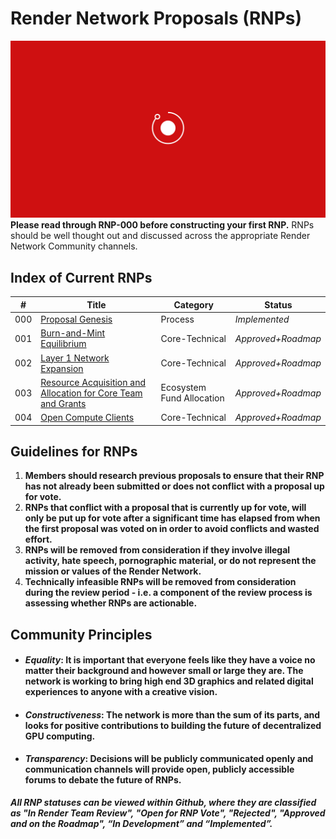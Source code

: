 # Render Network Proposals (RNPs)

![](banner.png)
**Please read through RNP-000 before constructing your first RNP.** RNPs should be well thought out and discussed across the appropriate Render Network Community channels.

## Index of Current RNPs
| # |Title |Category |Status |
|--|--|--|--
|000   |[Proposal Genesis](RNP-000.md)  |Process|*Implemented*
|001|[Burn-and-Mint Equilibrium](RNP-001.md)|Core-Technical|*Approved+Roadmap*
|002|[Layer 1 Network Expansion](RNP-002.md)|Core-Technical|*Approved+Roadmap*
|003|[Resource Acquisition and Allocation for Core Team and Grants](RNP-003.md)|Ecosystem Fund Allocation|*Approved+Roadmap*
|004|[Open Compute Clients](RNP004.md)|Core-Technical|*Approved+Roadmap*

## Guidelines for RNPs

 1. **Members should research previous proposals to ensure that their RNP has not already been submitted or does not conflict with a proposal up for vote.**
 2. **RNPs that conflict with a proposal that is currently up for vote, will only be put up for vote after a significant time has elapsed from when the first proposal was voted on in order to avoid conflicts and wasted effort.**
 3. **RNPs will be removed from consideration if they involve illegal activity, hate speech, pornographic material, or do not represent the mission or values of the Render Network.**
 4. **Technically infeasible RNPs will be removed from consideration during the review period - i.e. a component of the review process is assessing whether RNPs are actionable.**

## Community Principles
* #### *Equality*: It is important that everyone feels like they have a voice no matter their background and however small or large they are. The network is working to bring high end 3D graphics and related digital experiences to anyone with a creative vision.
* #### *Constructiveness*: The network is more than the sum of its parts, and looks for positive contributions to building the future of decentralized GPU computing.
* #### *Transparency*: Decisions will be publicly communicated openly and communication channels will provide open, publicly accessible forums to debate the future of RNPs.

***All RNP statuses can be viewed within Github, where they are classified as "In Render Team Review", "Open for RNP Vote", "Rejected", "Approved and on the Roadmap", “In Development” and “Implemented”.***
